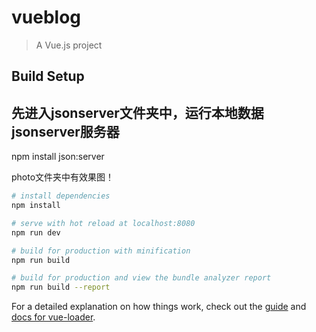 # vueblog

> A Vue.js project

## Build Setup

## 先进入jsonserver文件夹中，运行本地数据jsonserver服务器
npm install json:server

photo文件夹中有效果图！

``` bash
# install dependencies
npm install

# serve with hot reload at localhost:8080
npm run dev

# build for production with minification
npm run build

# build for production and view the bundle analyzer report
npm run build --report
```

For a detailed explanation on how things work, check out the [guide](http://vuejs-templates.github.io/webpack/) and [docs for vue-loader](http://vuejs.github.io/vue-loader).

